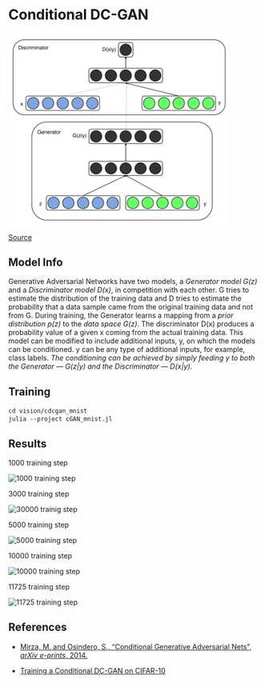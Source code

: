 # Conditional DC-GAN

<img src="../cdcgan_mnist/output/img_for_readme.png" width="440"/>

[Source](https://arxiv.org/pdf/1411.1784.pdf)

## Model Info

Generative Adversarial Networks have two models, a _Generator model G(z)_ and a _Discriminator model D(x)_, in competition with each other. G tries to estimate the distribution of the training data and D tries to estimate the probability that a data sample came from the original training data and not from G. During training, the Generator learns a mapping from a _prior distribution p(z)_ to the _data space G(z)_. The discriminator D(x) produces a probability value of a given x coming from the actual training data.
This model can be modified to include additional inputs, y, on which the models can be conditioned. y can be any type of additional inputs, for example, class labels. _The conditioning can be achieved by simply feeding y to both the Generator — G(z|y) and the Discriminator — D(x|y)_.

## Training

```shell
cd vision/cdcgan_mnist
julia --project cGAN_mnist.jl
```

## Results

1000 training step

![1000 training step](../cdcgan_mnist/output/cgan_steps_001000.png)

3000 training step

![30000 trainig step](../cdcgan_mnist/output/cgan_steps_003000.png)

5000 training step

![5000 training step](../cdcgan_mnist/output/cgan_steps_005000.png)

10000 training step

![10000 training step](../cdcgan_mnist/output/cgan_steps_010000.png)

11725 training step

![11725 training step](../cdcgan_mnist/output/cgan_steps_011725.png)

## References

* [Mirza, M. and Osindero, S., “Conditional Generative Adversarial Nets”, <i>arXiv e-prints</i>, 2014.](https://arxiv.org/pdf/1411.1784.pdf)

* [Training a Conditional DC-GAN on CIFAR-10](https://medium.com/@utk.is.here/training-a-conditional-dc-gan-on-cifar-10-fce88395d610)
